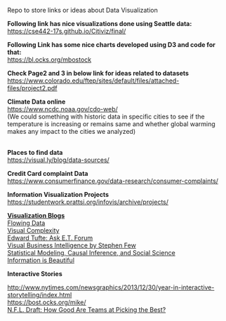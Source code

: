 Repo to store links or ideas about Data Visualization

<strong>Following link has nice visualizations done using Seattle data:</strong> <br>
<a href="https://cse442-17s.github.io/Citiviz/final/"> https://cse442-17s.github.io/Citiviz/final/ </a>  <br>

<strong>Following Link has some nice charts developed using D3 and code for that: </strong> <br>
<a href="https://bl.ocks.org/mbostock"> https://bl.ocks.org/mbostock </a> <br>

<strong>Check Page2 and 3 in below link for ideas related to datasets </strong> <br>
<a href = "https://www.colorado.edu/ftep/sites/default/files/attached-files/project2.pdf"> https://www.colorado.edu/ftep/sites/default/files/attached-files/project2.pdf </a> <br>

<strong>Climate Data online</strong> <br>
<a href ="https://www.ncdc.noaa.gov/cdo-web/"> https://www.ncdc.noaa.gov/cdo-web/ </a>  <br>
(We could something with historic data in specific cities to see if the temperature is increasing or remains same
and whether global warming makes any impact to the cities we analyzed)

<br><strong>Places to find data</strong> <br>
<a href = "https://visual.ly/blog/data-sources/"> https://visual.ly/blog/data-sources/</a>  <br>

<strong>Credit Card complaint Data</strong>  <br>
<a href="https://www.consumerfinance.gov/data-research/consumer-complaints/"> https://www.consumerfinance.gov/data-research/consumer-complaints/ </a> <br>

<strong> Information Visualization Projects </strong> <br>
<a href="https://studentwork.prattsi.org/infovis/archive/projects/"> https://studentwork.prattsi.org/infovis/archive/projects/ </a> <br>

<strong> <u> Visualization Blogs </u> </strong> <br>
<a href="https://flowingdata.com/"> Flowing Data </a> <br>
<a href="http://www.visualcomplexity.com/vc/"> Visual Complexity </a> <br>
<a href="https://www.edwardtufte.com/tufte/"> Edward Tufte: Ask E.T. Forum </a> <br>
<a href="http://www.perceptualedge.com/blog/">Visual Business Intelligence by Stephen Few </a><br>
<a href="https://statmodeling.stat.columbia.edu/">Statistical Modeling, Causal Inference, and Social Science </a><br>
<a href="https://informationisbeautiful.net/">Information is Beautiful </a><br>


<strong> Interactive Stories </strong>

<a href = "http://www.nytimes.com/newsgraphics/2013/12/30/year-in-interactive-storytelling/index.html">
  http://www.nytimes.com/newsgraphics/2013/12/30/year-in-interactive-storytelling/index.html </a><br>
<a href ="https://bost.ocks.org/mike/"> https://bost.ocks.org/mike/ </a><br>

<a href = "https://archive.nytimes.com/www.nytimes.com/interactive/2013/04/25/sports/football/picking-the-best-in-the-nfl-draft.html">
  N.F.L. Draft: How Good Are Teams at Picking the Best?</a>
